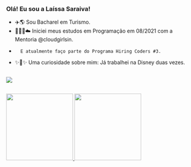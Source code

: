  ### Olá! Eu sou a Laíssa Saraiva!

- ✈️🌎 Sou Bacharel em Turismo.
- 👩🏽‍💻☁️ Iniciei meus estudos em Programação em 08/2021 com a Mentoria @cloudgirlsin.
-       E atualmente faço parte do Programa Hiring Coders #3.
- ✨🏰✨ Uma curiosidade sobre mim: Já trabalhei na Disney duas vezes.
##
<a href="https://www.linkedin.com/in/laissasc" target="_blank"><img src="https://img.shields.io/badge/-LinkedIn-%230077B5?style=for-the-badge&logo=linkedin&logoColor=white" target="_blank"></a>
##
<div>
  <a href="https://github.com/LaissaSaraiva">
  <img height="180em" src="https://github-readme-stats.vercel.app/api?username=LaissaSaraiva&show_icons=true&theme=dracula&include_all_commits=true&count_private=true"/>
  <img height="180em" src="https://github-readme-stats.vercel.app/api/top-langs/?username=LaissaSaraiva&layout=compact&langs_count=7&theme=dracula"/>
</div>
